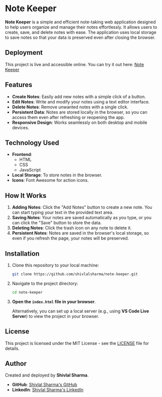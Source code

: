 # Note Keeper

**Note Keeper** is a simple and efficient note-taking web application designed to help users organize and manage their notes effortlessly. It allows users to create, save, and delete notes with ease. The application uses local storage to save notes so that your data is preserved even after closing the browser.

## Deployment

This project is live and accessible online. You can try it out here: [Note Keeper](https://note-keeper03.netlify.app/)

## Features

- **Create Notes**: Easily add new notes with a simple click of a button.
- **Edit Notes**: Write and modify your notes using a text editor interface.
- **Delete Notes**: Remove unwanted notes with a single click.
- **Persistent Data**: Notes are stored locally in the browser, so you can access them even after refreshing or reopening the app.
- **Responsive Design**: Works seamlessly on both desktop and mobile devices.

## Technology Used

- **Frontend**: 
  - HTML
  - CSS
  - JavaScript
- **Local Storage**: To store notes in the browser.
- **Icons**: Font Awesome for action icons.

## How It Works

1. **Adding Notes**: Click the "Add Notes" button to create a new note. You can start typing your text in the provided text area.
2. **Saving Notes**: Your notes are saved automatically as you type, or you can click the "Save" button to store the data.
3. **Deleting Notes**: Click the trash icon on any note to delete it.
4. **Persistent Notes**: Notes are saved in the browser's local storage, so even if you refresh the page, your notes will be preserved.

## Installation

1. Clone this repository to your local machine:

    ```bash
    git clone https://github.com/shivlalsharma/note-keeper.git
    ```

2. Navigate to the project directory:

    ```bash
    cd note-keeper
    ```

3. **Open the `index.html` file in your browser**.

   Alternatively, you can set up a local server (e.g., using **VS Code Live Server**) to view the project in your browser.

## License

This project is licensed under the MIT License - see the [LICENSE](LICENSE) file for details.

## Author

Created and deployed by **Shivlal Sharma**.  
- **GitHub**: [Shivlal Sharma's GitHub](https://github.com/shivlalsharma)
- **LinkedIn**: [Shivlal Sharma's LinkedIn](https://www.linkedin.com/in/shivlal-sharma-56ba5a284/)
